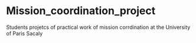 # Mission_coordination_project
Students projetcs of practical work of mission corrdination at the University of Paris Sacaly
